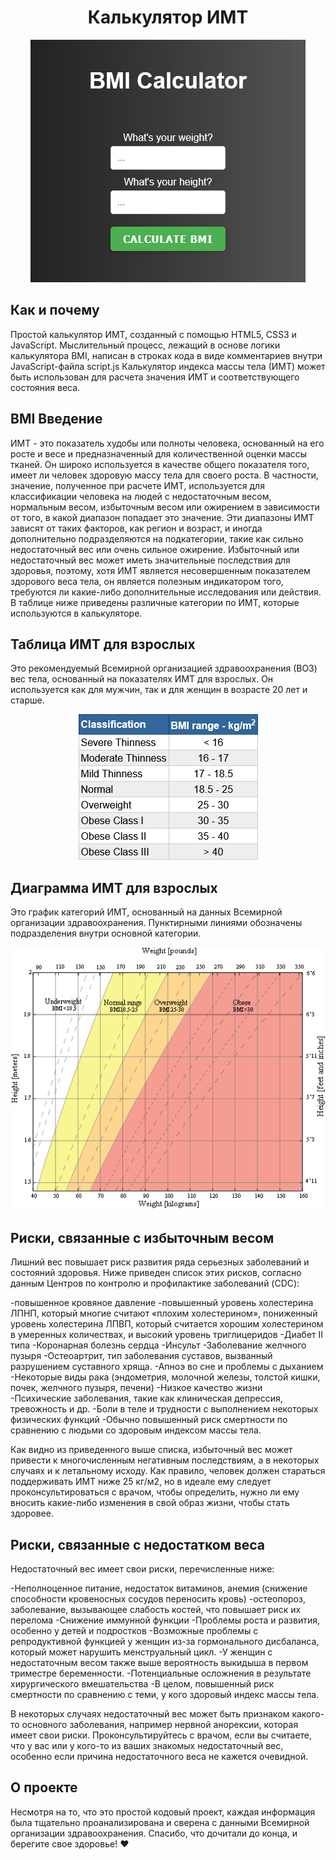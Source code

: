 <div align="center">
    <h1> Калькулятор ИМТ </h1>
</div>

<p align="center">
  <img src="assets\BMI.png" alt="BMI Calculator">
</p>

## Как и почему

Простой калькулятор ИМТ, созданный с помощью HTML5, CSS3 и JavaScript.
Мыслительный процесс, лежащий в основе логики калькулятора BMI, написан в строках кода в виде комментариев внутри JavaScript-файла script.js
Калькулятор индекса массы тела (ИМТ) может быть использован для расчета значения ИМТ и соответствующего состояния веса.

## BMI Введение

ИМТ - это показатель худобы или полноты человека, основанный на его росте и весе и предназначенный для количественной оценки массы тканей. Он широко используется в качестве общего показателя того, имеет ли человек здоровую массу тела для своего роста. В частности, значение, полученное при расчете ИМТ, используется для классификации человека на людей с недостаточным весом, нормальным весом, избыточным весом или ожирением в зависимости от того, в какой диапазон попадает это значение. Эти диапазоны ИМТ зависят от таких факторов, как регион и возраст, и иногда дополнительно подразделяются на подкатегории, такие как сильно недостаточный вес или очень сильное ожирение. Избыточный или недостаточный вес может иметь значительные последствия для здоровья, поэтому, хотя ИМТ является несовершенным показателем здорового веса тела, он является полезным индикатором того, требуются ли какие-либо дополнительные исследования или действия. В таблице ниже приведены различные категории по ИМТ, которые используются в калькуляторе.

## Таблица ИМТ для взрослых

Это рекомендуемый Всемирной организацией здравоохранения (ВОЗ) вес тела, основанный на показателях ИМТ для взрослых. Он используется как для мужчин, так и для женщин в возрасте 20 лет и старше.

<p align="center">
  <img src="assets\BMItable.png" alt="BMI Table">
</p>

## Диаграмма ИМТ для взрослых

Это график категорий ИМТ, основанный на данных Всемирной организации здравоохранения. Пунктирными линиями обозначены подразделения внутри основной категории.

<p align="center">
  <img src="assets\BMIchart.png" alt="BMI Table">
</p>

## Риски, связанные с избыточным весом

Лишний вес повышает риск развития ряда серьезных заболеваний и состояний здоровья. Ниже приведен список этих рисков, согласно данным Центров по контролю и профилактике заболеваний (CDC):

-повышенное кровяное давление
-повышенный уровень холестерина ЛПНП, который многие считают «плохим холестерином», пониженный уровень холестерина ЛПВП, который считается хорошим холестерином в умеренных количествах, и высокий уровень триглицеридов
-Диабет II типа
-Коронарная болезнь сердца
-Инсульт
-Заболевание желчного пузыря
-Остеоартрит, тип заболевания суставов, вызванный разрушением суставного хряща.
-Апноэ во сне и проблемы с дыханием
-Некоторые виды рака (эндометрия, молочной железы, толстой кишки, почек, желчного пузыря, печени)
-Низкое качество жизни
-Психические заболевания, такие как клиническая депрессия, тревожность и др.
-Боли в теле и трудности с выполнением некоторых физических функций
-Обычно повышенный риск смертности по сравнению с людьми со здоровым индексом массы тела.

Как видно из приведенного выше списка, избыточный вес может привести к многочисленным негативным последствиям, а в некоторых случаях и к летальному исходу. Как правило, человек должен стараться поддерживать ИМТ ниже 25 кг/м2, но в идеале ему следует проконсультироваться с врачом, чтобы определить, нужно ли ему вносить какие-либо изменения в свой образ жизни, чтобы стать здоровее.

## Риски, связанные с недостатком веса

Недостаточный вес имеет свои риски, перечисленные ниже:

-Неполноценное питание, недостаток витаминов, анемия (снижение способности кровеносных сосудов переносить кровь)
-остеопороз, заболевание, вызывающее слабость костей, что повышает риск их перелома
-Снижение иммунной функции
-Проблемы роста и развития, особенно у детей и подростков
-Возможные проблемы с репродуктивной функцией у женщин из-за гормонального дисбаланса, который может нарушить менструальный цикл. -У женщин с недостаточным весом также выше вероятность выкидыша в первом триместре беременности.
-Потенциальные осложнения в результате хирургического вмешательства
-В целом, повышенный риск смертности по сравнению с теми, у кого здоровый индекс массы тела.

В некоторых случаях недостаточный вес может быть признаком какого-то основного заболевания, например нервной анорексии, которая имеет свои риски. Проконсультируйтесь с врачом, если вы считаете, что у вас или у кого-то из ваших знакомых недостаточный вес, особенно если причина недостаточного веса не кажется очевидной.

## О проекте

Несмотря на то, что это простой кодовый проект, каждая информация была тщательно проанализирована и сверена с данными Всемирной организации здравоохранения. Спасибо, что дочитали до конца, и берегите свое здоровье! :heart:

